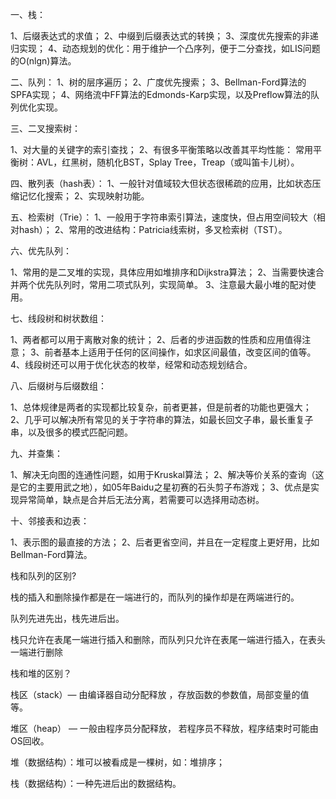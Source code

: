 一、栈：

1、后缀表达式的求值；
2、中缀到后缀表达式的转换；
3、深度优先搜索的非递归实现；
4、动态规划的优化：用于维护一个凸序列，便于二分查找，如LIS问题的O(nlgn)算法。

二、队列：
1、树的层序遍历；
2、广度优先搜索；
3、Bellman-Ford算法的SPFA实现；
4、网络流中FF算法的Edmonds-Karp实现，以及Preflow算法的队列优化实现。


三、二叉搜索树：

1、对大量的关键字的索引查找；
2、有很多平衡策略以改善其平均性能：
常用平衡树：AVL，红黑树，随机化BST，Splay Tree，Treap（或叫笛卡儿树）。

四、散列表（hash表）：
1、一般针对值域较大但状态很稀疏的应用，比如状态压缩记忆化搜索；
2、实现映射功能。

五、检索树（Trie）：
1、一般用于字符串索引算法，速度快，但占用空间较大（相对hash）；
2、常用的改进结构：Patricia线索树，多叉检索树（TST）。

六、优先队列：

1、常用的是二叉堆的实现，具体应用如堆排序和Dijkstra算法；
2、当需要快速合并两个优先队列时，常用二项式队列，实现简单。
3、注意最大最小堆的配对使用。

七、线段树和树状数组：

1、两者都可以用于离散对象的统计；
2、后者的步进函数的性质和应用值得注意；
3、前者基本上适用于任何的区间操作，如求区间最值，改变区间的值等。
4、线段树还可以用于优化状态的枚举，经常和动态规划结合。

八、后缀树与后缀数组：

1、总体规律是两者的实现都比较复杂，前者更甚，但是前者的功能也更强大；
2、几乎可以解决所有常见的关于字符串的算法，如最长回文子串，最长重复子串，以及很多的模式匹配问题。

九、并查集：

1、解决无向图的连通性问题，如用于Kruskal算法；
2、解决等价关系的查询（这是它的主要用武之地），如05年Baidu之星初赛的石头剪子布游戏；
3、优点是实现异常简单，缺点是合并后无法分离，若需要可以选择用动态树。

十、邻接表和边表：

1、表示图的最直接的方法；
2、后者更省空间，并且在一定程度上更好用，比如Bellman-Ford算法。 




栈和队列的区别?

栈的插入和删除操作都是在一端进行的，而队列的操作却是在两端进行的。

队列先进先出，栈先进后出。

栈只允许在表尾一端进行插入和删除，而队列只允许在表尾一端进行插入，在表头一端进行删除

栈和堆的区别？

栈区（stack）—   由编译器自动分配释放   ，存放函数的参数值，局部变量的值等。

堆区（heap）   —   一般由程序员分配释放，   若程序员不释放，程序结束时可能由OS回收。

堆（数据结构）：堆可以被看成是一棵树，如：堆排序；

栈（数据结构）：一种先进后出的数据结构。
